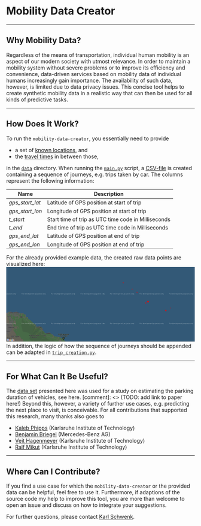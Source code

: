 # Mobility Data Creator 

------
## Why Mobility Data?
Regardless of the means of transportation, 
individual human mobility is an aspect of our modern society with utmost relevance.
In order to maintain a mobility system without severe problems or to improve its efficiency and convenience, 
data-driven services based on mobility data of individual humans increasingly gain importance.
The availability of such data, however, is limited due to data privacy issues.
This concise tool helps to create synthetic mobility data in a realistic way 
that can then be used for all kinds of predictive tasks.  

-----------
## How Does It Work?
To run the `mobility-data-creator`, you essentially need to provide

- a set of [known locations](data/known_locations.json), and
- the [travel times](data/travel_times.json) in between those,

in the [`data`](data) directory. 
When running the [`main.py`](main.py) script, a [CSV-file](data/synthetic_trip_data.csv) 
is created containing a sequence of journeys, e.g. trips taken by car.
The columns represent the following information:

|Name    |Description|
|---------------|---------------------------------------------|
|_gps_start_lat_|    Latitude of GPS position at start of trip|
|_gps_start_lon_|    Longitude of GPS position at start of trip|
|_t_start_|          Start time of trip as UTC time code in Milliseconds|
|_t_end_|            End time of trip as UTC time code in Milliseconds|
|_gps_end_lat_|      Latitude of GPS position at end of trip|
|_gps_end_lon_|      Longitude of GPS position at end of trip|

For the already provided example data, the created raw data points are visualized here:
![](data/raw_mobility_data.PNG)
In addition, the logic of how the sequence of journeys should be appended can be 
adapted in [`trip_creation.py`](trip_creation.py).

---------
## For What Can It Be Useful?
The [data set](data/synthetic_trip_data.csv) presented here was used for a study on 
estimating the parking duration of vehicles, see here.
[comment]: <> (TODO: add link to paper here!)
Beyond this, however, a variety of further use cases, e.g. predicting the next place to visit, is conceivable.
For all contributions that supported this research, many thanks also goes to

- [Kaleb Phipps](https://github.com/kalebphipps) (Karlsruhe Institute of Technology)
- [Benjamin Briegel](https://github.com/bbriegel) (Mercedes-Benz AG)
- [Veit Hagenmeyer](https://www.iai.kit.edu/Ansprechpersonen_1213.php) (Karlsruhe Institute of Technology)
- [Ralf Mikut](https://www.iai.kit.edu/Ansprechpersonen_1030.php) (Karlsruhe Institute of Technology)

---------
## Where Can I Contribute?
If you find a use case for which the `mobility-data-creator` or the provided data can be helpful, 
feel free to use it.
Furthermore, if adaptions of the source code my help to improve this tool, 
you are more than welcome to open an issue and discuss on how to integrate your suggestions. 

For further questions, please contact [Karl Schwenk](https://github.com/KarlSchwenk).
